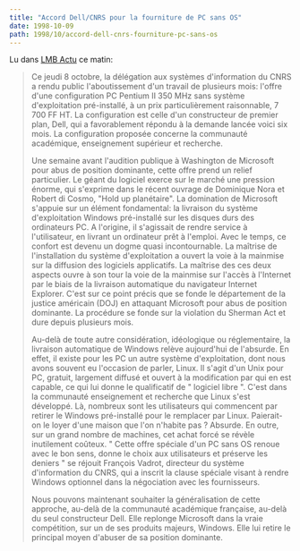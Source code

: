 ```yaml
---
title: "Accord Dell/CNRS pour la fourniture de PC sans OS"
date: 1998-10-09
path: 1998/10/accord-dell-cnrs-fourniture-pc-sans-os
---
```


<P>
Lu dans <A HREF="http://www.lmb.cnrs.fr/LMB.html">LMB Actu</A> ce matin:
</P>

<BLOCKQUOTE>
<P>
Ce jeudi 8 octobre, la délégation aux systèmes d'information du CNRS a
rendu public l'aboutissement d'un travail de plusieurs mois: l'offre d'une
configuration PC Pentium II 350 MHz sans système d'exploitation
pré-installé, à un prix particulièrement raisonnable, 7 700 FF HT. La
configuration est celle d'un constructeur de premier plan, Dell, qui a
favorablement répondu à la demande lancée voici six mois. La configuration
proposée concerne la communauté académique, enseignement supérieur et
recherche.
</P>

<P>
Une semaine avant l'audition publique à Washington de Microsoft pour
abus de position dominante, cette offre prend un relief particulier. Le
géant du logiciel exerce sur le marché une pression énorme, qui
s'exprime dans le récent ouvrage de Dominique Nora et Robert di Cosmo,
"Hold up planétaire".  La domination de Microsoft s'appuie sur un
élément fondamental: la livraison du système d'exploitation Windows
pré-installé sur les disques durs des  ordinateurs PC. A l'origine,
il s'agissait de rendre service à l'utilisateur, en livrant un
ordinateur prêt à l'emploi. Avec le temps, ce confort est devenu un
dogme quasi incontournable. La maîtrise de l'installation du système
d'exploitation  a ouvert la voie à la mainmise sur la diffusion des
logiciels applicatifs. La maîtrise des ces deux aspects ouvre à son
tour la voie de la mainmise sur l'accès à l'Internet par le biais de
la livraison automatique du navigateur Internet Explorer.  C'est sur ce
point précis que se fonde le département de la justice américain (DOJ)
en attaquant Microsoft pour abus de position dominante. La procédure se
fonde sur la violation du Sherman Act et dure depuis plusieurs mois.
</P>

<P>
Au-delà de toute autre considération, idéologique ou réglementaire, la
livraison automatique de Windows relève aujourd'hui de l'absurde. En effet,
il existe pour les PC un autre système d'exploitation, dont nous avons
souvent eu l'occasion de parler, Linux. Il s'agit d'un Unix pour PC,
gratuit, largement diffusé et ouvert à la modification par qui en est
capable, ce qui lui donne le qualificatif de " logiciel libre ". C'est dans
la communauté enseignement et recherche que Linux s'est développé. Là,
nombreux sont les utilisateurs qui commencent par retirer le Windows
pré-installé pour le remplacer par Linux. Paierait-on le loyer d'une maison
que l'on n'habite pas ? Absurde. En outre, sur un grand nombre de machines,
cet achat forcé se révèle inutilement coûteux. " Cette offre spéciale d'un
PC sans OS renoue avec le bon sens, donne le choix aux utilisateurs et
préserve les deniers " se réjouit François Vadrot, directeur du système
d'information du CNRS, qui a inscrit la clause spéciale visant à rendre
Windows optionnel dans la négociation avec les fournisseurs.
</P>

<P>
Nous pouvons maintenant souhaiter la généralisation de cette approche,
au-delà de la communauté académique française, au-delà du seul constructeur
Dell. Elle replonge Microsoft dans la vraie compétition, sur un de ses
produits majeurs, Windows. Elle lui retire le principal moyen d'abuser de
sa position dominante.
</P>

</BLOCKQUOTE>


